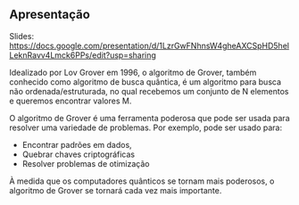 ## Apresentação
Slides: https://docs.google.com/presentation/d/1LzrGwFNhnsW4gheAXCSpHD5helLeknRavv4Lmck6PPs/edit?usp=sharing

Idealizado por Lov Grover em 1996, o algoritmo de Grover, também conhecido como algoritmo de busca quântica, é um algoritmo para busca não ordenada/estruturada, no qual recebemos um conjunto de N elementos e queremos encontrar valores M.

O algoritmo de Grover é uma ferramenta poderosa que pode ser usada para resolver uma variedade de problemas. Por exemplo, pode ser usado para: 
- Encontrar padrões em dados,
- Quebrar chaves criptográficas 
- Resolver problemas de otimização

À medida que os computadores quânticos se tornam mais poderosos, o algoritmo de Grover se tornará cada vez mais importante.
